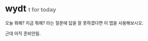 # wydt <span style="font-size: 18px; color: grey;">t for today</span>



오늘 뭐해? 지금 뭐해? 라는 질문에 답을 잘 못하겠다면 이 앱을 사용해보시오.

근데 아직 준비안됨.